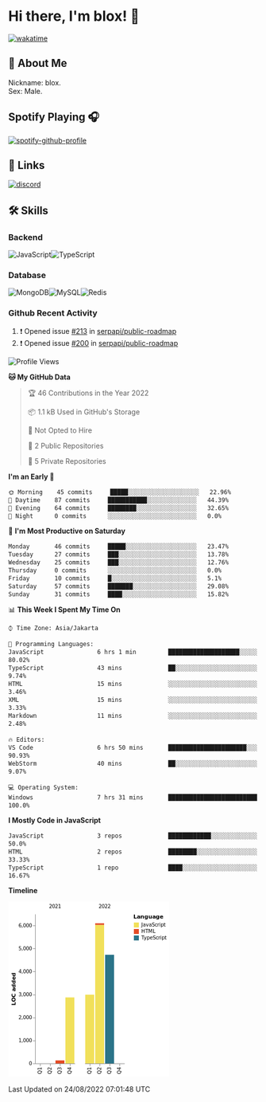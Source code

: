 # Hi there, I'm blox! 👋
[![wakatime](https://wakatime.com/badge/user/b2abe11d-3a19-4b51-8873-fb054f1233d9.svg)](https://wakatime.com/@b2abe11d-3a19-4b51-8873-fb054f1233d9)
## 🚀 About Me
Nickname: blox.\
Sex: Male.

## Spotify Playing 🎧
[![spotify-github-profile](https://spotify-github-profile.vercel.app/api/view?uid=f53py733i8iocgkvovugcos6d&cover_image=true&theme=novatorem&bar_color=53b14f&bar_color_cover=false)](https://github.com/kittinan/spotify-github-profile)

## 🔗 Links
[![discord](https://img.shields.io/static/v1?label=DISCORD&message=blox%238880&color=7289da&style=for-the-badge&logo=discord)](https://discord.com/users/748529326621982732)

## 🛠 Skills

### Backend
![JavaScript](https://img.shields.io/badge/JavaScript-323330?style=for-the-badge&logo=javascript&logoColor=F7DF1E)![TypeScript](https://img.shields.io/badge/TypeScript-007ACC?style=for-the-badge&logo=typescript&logoColor=white)

### Database
![MongoDB](https://img.shields.io/badge/MongoDB-4EA94B?style=for-the-badge&logo=mongodb&logoColor=white)![MySQL](https://img.shields.io/badge/MySQL-005C84?style=for-the-badge&logo=mysql&logoColor=white)![Redis](https://img.shields.io/badge/redis-%23DD0031.svg?&style=for-the-badge&logo=redis&logoColor=white)

### Github Recent Activity
<!--START_SECTION:activity-->
1. ❗️ Opened issue [#213](https://github.com/serpapi/public-roadmap/issues/213) in [serpapi/public-roadmap](https://github.com/serpapi/public-roadmap)
2. ❗️ Opened issue [#200](https://github.com/serpapi/public-roadmap/issues/200) in [serpapi/public-roadmap](https://github.com/serpapi/public-roadmap)
<!--END_SECTION:activity-->

<!--START_SECTION:waka-->
![Profile Views](http://img.shields.io/badge/Profile%20Views-39-blue)

**🐱 My GitHub Data** 

> 🏆 46 Contributions in the Year 2022
 > 
> 📦 1.1 kB Used in GitHub's Storage 
 > 
> 🚫 Not Opted to Hire
 > 
> 📜 2 Public Repositories 
 > 
> 🔑 5 Private Repositories  
 > 
**I'm an Early 🐤** 

```text
🌞 Morning    45 commits     █████░░░░░░░░░░░░░░░░░░░░   22.96% 
🌆 Daytime    87 commits     ███████████░░░░░░░░░░░░░░   44.39% 
🌃 Evening    64 commits     ████████░░░░░░░░░░░░░░░░░   32.65% 
🌙 Night      0 commits      ░░░░░░░░░░░░░░░░░░░░░░░░░   0.0%

```
📅 **I'm Most Productive on Saturday** 

```text
Monday       46 commits     █████░░░░░░░░░░░░░░░░░░░░   23.47% 
Tuesday      27 commits     ███░░░░░░░░░░░░░░░░░░░░░░   13.78% 
Wednesday    25 commits     ███░░░░░░░░░░░░░░░░░░░░░░   12.76% 
Thursday     0 commits      ░░░░░░░░░░░░░░░░░░░░░░░░░   0.0% 
Friday       10 commits     █░░░░░░░░░░░░░░░░░░░░░░░░   5.1% 
Saturday     57 commits     ███████░░░░░░░░░░░░░░░░░░   29.08% 
Sunday       31 commits     ████░░░░░░░░░░░░░░░░░░░░░   15.82%

```


📊 **This Week I Spent My Time On** 

```text
⌚︎ Time Zone: Asia/Jakarta

💬 Programming Languages: 
JavaScript               6 hrs 1 min         ████████████████████░░░░░   80.02% 
TypeScript               43 mins             ██░░░░░░░░░░░░░░░░░░░░░░░   9.74% 
HTML                     15 mins             ░░░░░░░░░░░░░░░░░░░░░░░░░   3.46% 
XML                      15 mins             ░░░░░░░░░░░░░░░░░░░░░░░░░   3.33% 
Markdown                 11 mins             ░░░░░░░░░░░░░░░░░░░░░░░░░   2.48%

🔥 Editors: 
VS Code                  6 hrs 50 mins       ██████████████████████░░░   90.93% 
WebStorm                 40 mins             ██░░░░░░░░░░░░░░░░░░░░░░░   9.07%

💻 Operating System: 
Windows                  7 hrs 31 mins       █████████████████████████   100.0%

```

**I Mostly Code in JavaScript** 

```text
JavaScript               3 repos             ████████████░░░░░░░░░░░░░   50.0% 
HTML                     2 repos             ████████░░░░░░░░░░░░░░░░░   33.33% 
TypeScript               1 repo              ████░░░░░░░░░░░░░░░░░░░░░   16.67%

```


**Timeline**

![Chart not found](https://raw.githubusercontent.com/soudblox/soudblox/main/charts/bar_graph.png) 


 Last Updated on 24/08/2022 07:01:48 UTC
<!--END_SECTION:waka-->

<!--
**soudblox/soudblox** is a ✨ _special_ ✨ repository because its `README.md` (this file) appears on your GitHub profile.

Here are some ideas to get you started:

- 🔭 I’m currently working on ...
- 🌱 I’m currently learning ...
- 👯 I’m looking to collaborate on ...
- 🤔 I’m looking for help with ...
- 💬 Ask me about ...
- 📫 How to reach me: ...
- 😄 Pronouns: ...
- ⚡ Fun fact: ...
-->
